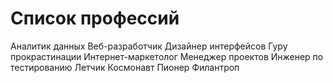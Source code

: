 # Список профессий

Аналитик данных
Веб-разработчик
Дизайнер интерфейсов
Гуру прокрастинации
Интернет-маркетолог
Менеджер проектов
Инженер по тестированию
Летчик
Космонавт
Пионер
Филантроп